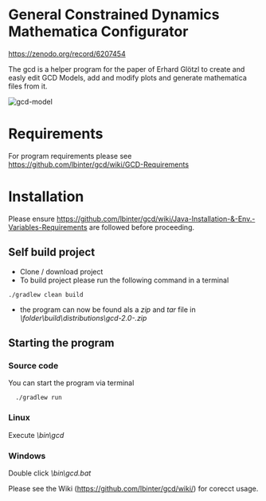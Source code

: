 # General Constrained Dynamics Mathematica  Configurator
https://zenodo.org/record/6207454

The gcd is a helper program for the paper of Erhard Glötzl to create and easly edit GCD Models, add and modify plots and generate mathematica files from it.

![gcd-model](https://user-images.githubusercontent.com/100148373/167151521-3488c00c-5552-4919-8216-0488d42ee1b2.png)

# Requirements
For program requirements please see https://github.com/lbinter/gcd/wiki/GCD-Requirements

# Installation
Please ensure https://github.com/lbinter/gcd/wiki/Java-Installation-&-Env.-Variables-Requirements are followed before proceeding. 

## Self build project
* Clone / download project
* To build project please run the following command in a terminal
```
./gradlew clean build
```
* the program can now be found als a _zip_ and _tar_ file in _\folder\build\distributions\gcd-2.0-<timestamp>.zip_
  
  
## Starting the program
### Source code
You can start the program via terminal
```
  ./gradlew run
```
### Linux
  Execute _<path>\bin\gcd_
### Windows
  Double click _<path>\bin\gcd.bat_

Please see the Wiki (https://github.com/lbinter/gcd/wiki/) for corecct usage.
